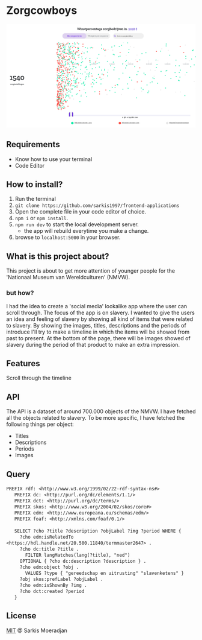 # Zorgcowboys

<img src="https://github.com/sarkis1997/sarkis1997.GITHUB.IO/blob/master/media/scrhome.png">

## Requirements
* Know how to use your terminal
* Code Editor

## How to install?
1. Run the terminal
2. `git clone https://github.com/sarkis1997/frontend-applications`
3. Open the complete file in your code editor of choice.
5. `npm i` or `npm install`.
6. `npm run dev` to start the local development server.
    * the app will rebuild everytime you make a change.
7. browse to `localhost:5000` in your browser.

## What is this project about?
This project is about to get more attention of younger people for the 'Nationaal Museum van Wereldculturen' (NMVW).

### but how?
I had the idea to create a 'social media' lookalike app where the user can scroll through.
The focus of the app is on slavery.
I wanted to give the users an idea and feeling of slavery by showing all kind of items that were related to slavery.
By showing the images, titles, descriptions and the periods of introduce I'll try to make a timeline in which the items will be showed from past to present. 
At the bottom of the page, there will be images showed of slavery during the period of that product to make an extra impression.

## Features
Scroll through the timeline

## API
The API is a dataset of around 700.000 objects of the NMVW. 
I have fetched all the objects related to slavery.
To be more specific, I have fetched the following things per object:
* Titles
* Descriptions
* Periods
* Images

## Query
```
PREFIX rdf: <http://www.w3.org/1999/02/22-rdf-syntax-ns#>
   PREFIX dc: <http://purl.org/dc/elements/1.1/>
   PREFIX dct: <http://purl.org/dc/terms/>
   PREFIX skos: <http://www.w3.org/2004/02/skos/core#>
   PREFIX edm: <http://www.europeana.eu/schemas/edm/>
   PREFIX foaf: <http://xmlns.com/foaf/0.1/>

   SELECT ?cho ?title ?description ?objLabel ?img ?period WHERE {
     ?cho edm:isRelatedTo <https://hdl.handle.net/20.500.11840/termmaster2647> .
     ?cho dc:title ?title .
       FILTER langMatches(lang(?title), "ned")
     OPTIONAL { ?cho dc:description ?description } .
     ?cho edm:object ?obj .
       VALUES ?type { "gereedschap en uitrusting" "slavenketens" }
     ?obj skos:prefLabel ?objLabel .
     ?cho edm:isShownBy ?img .
     ?cho dct:created ?period
   }
```

## License
<a href="https://github.com/sarkis1997/frontend-applications/blob/master/LICENSE">MIT</a> @ Sarkis Moeradjan
